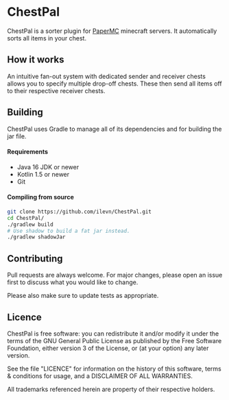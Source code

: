 # ChestPal

ChestPal is a sorter plugin for [PaperMC](https://papermc.io/) minecraft servers. It automatically sorts all items in
your chest.

## How it works

An intuitive fan-out system with dedicated sender and receiver chests allows you to specify multiple drop-off chests.
These then send all items off to their respective receiver chests.

## Building

ChestPal uses Gradle to manage all of its dependencies and for building the jar file.

#### Requirements

* Java 16 JDK or newer
* Kotlin 1.5 or newer
* Git

#### Compiling from source

```sh
git clone https://github.com/ilevn/ChestPal.git
cd ChestPal/
./gradlew build
# Use shadow to build a fat jar instead.
./gradlew shadowJar
```

## Contributing

Pull requests are always welcome. For major changes, please open an issue first to discuss what you would like to
change.

Please also make sure to update tests as appropriate.

## Licence

ChestPal is free software: you can redistribute it and/or modify it under the terms of the GNU General Public License as
published by the Free Software Foundation, either version 3 of the License, or
(at your option) any later version.

See the file "LICENCE" for information on the history of this software, terms & conditions for usage, and a DISCLAIMER
OF ALL WARRANTIES.

All trademarks referenced herein are property of their respective holders.
